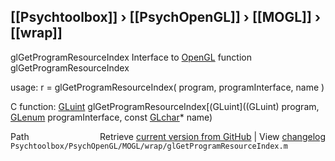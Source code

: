 ## [[Psychtoolbox]] &#8250; [[PsychOpenGL]] &#8250; [[MOGL]] &#8250; [[wrap]]

glGetProgramResourceIndex  Interface to [OpenGL](OpenGL) function glGetProgramResourceIndex  
  
usage:  r = glGetProgramResourceIndex( program, programInterface, name )  
  
C function:  [GLuint](GLuint) glGetProgramResourceIndex[(GLuint]((GLuint) program, [GLenum](GLenum) programInterface, const [GLchar](GLchar)\* name)  




<div class="code_header" style="text-align:right;">
  <span style="float:left;">Path&nbsp;&nbsp;</span> <span class="counter">Retrieve <a href=
  "https://raw.github.com/Psychtoolbox-3/Psychtoolbox-3/beta/Psychtoolbox/PsychOpenGL/MOGL/wrap/glGetProgramResourceIndex.m">current version from GitHub</a> | View <a href=
  "https://github.com/Psychtoolbox-3/Psychtoolbox-3/commits/beta/Psychtoolbox/PsychOpenGL/MOGL/wrap/glGetProgramResourceIndex.m">changelog</a></span>
</div>
<div class="code">
  <code>Psychtoolbox/PsychOpenGL/MOGL/wrap/glGetProgramResourceIndex.m</code>
</div>

